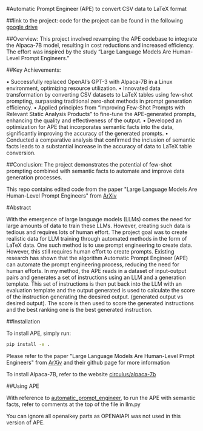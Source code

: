 #Automatic Prompt Engineer (APE) to convert CSV data to LaTeX format

##link to the project:
code for the project can be found in the following [google drive](https://drive.google.com/drive/folders/1nKAhy8DUrUps7h4SRSjbbV7nGpOzD-Px?usp=sharing)

##Overview:
This project involved revamping the APE codebase to integrate the Alpaca-7B model, resulting in cost reductions and increased efficiency. The effort was inspired by the study “Large Language Models Are Human-Level Prompt Engineers.”

##Key Achievements:

 • Successfully replaced OpenAI’s GPT-3 with Alpaca-7B in a Linux environment, optimizing resource utilization.
 • Innovated data transformation by converting CSV datasets to LaTeX tables using few-shot prompting, surpassing traditional zero-shot methods in prompt generation efficiency.
 • Applied principles from “Improving Few-Shot Prompts with Relevant Static Analysis Products” to fine-tune the APE-generated prompts, enhancing the quality and effectiveness of the output.
 • Developed an optimization for APE that incorporates semantic facts into the data, significantly improving the accuracy of the generated prompts.
 • Conducted a comparative analysis that confirmed the inclusion of semantic facts leads to a substantial increase in the accuracy of data to LaTeX table conversion.

##Conclusion:
The project demonstrates the potential of few-shot prompting combined with semantic facts to automate and improve data generation processes.

This repo contains edited code from the paper "Large Language Models Are Human-Level Prompt Engineers" from [ArXiv](https://arxiv.org/abs/2211.01910)

#Abstract

With the emergence of large language models (LLMs) comes the need for large amounts of data to train these LLMs. However, creating such data is tedious and requires lots of human effort. The project goal was to create realistic data for LLM training through automated methods in the form of LaTeX data. One such method is to use prompt engineering to create data. However, this still requires human effort to create prompts. 
Existing research has shown that the algorithm Automatic Prompt Engineer (APE) can automate the prompt engineering process, reducing the need for human efforts. 
In my method, the APE reads in a dataset of input-output pairs and generates a set of instructions using an LLM and a generation template. This set of instructions is then put back into the LLM with an evaluation template and the output generated is used to calculate the score of the instruction generating the deesired output. (generated output vs desired output). The score is then used to score the generated instructions and the best ranking one is the best generated instruction.


##Installation

To install APE, simply run:

```bash
pip install -e .
```

Please refer to the paper "Large Language Models Are Human-Level Prmpt Engineers" from [ArXiv](https://arxiv.org/abs/2211.01910) and their github page for more information

To install Alpaca-7B, refer to the website [circulus/alpaca-7b](https://huggingface.co/circulus/alpaca-7b)

##Using APE

With reference to [automatic_prompt_engineer](https://github.com/keirp/automatic_prompt_engineer/blob/main/README.md#using-ape), to run the APE with semantic facts, refer to comments at the top of the file in llm.py


You can ignore all openaikey parts as OPENAIAPI was not used in this version of APE.
